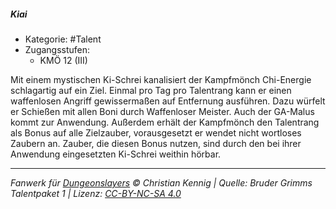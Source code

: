 <!---
Dies ist ein Fanwerk für DUNGEONSLAYERS © von Christian Kennig

Quellen:      [Bruder Grimms Talentpaket 1](https://www.f-space.de/ds4/downloads.html)
              [Talentbeschreibungen](https://www.f-space.de/ds4/tools-talentcards.html)
License:      [CC-BY-NC-SA 4.0](https://creativecommons.org/licenses/by-nc-sa/4.0/deed.de)
Richtlinien:  [Fanwerkrichtlinien](https://www.dungeonslayers.net/fanwerk-richtlinien/)
Autor:        Zauberlehrling
-->

##### Kiai

- Kategorie: #Talent
- Zugangsstufen:
  - KMÖ 12 (III)

Mit einem mystischen Ki-Schrei kanalisiert der Kampfmönch Chi-Energie schlagartig auf ein Ziel. Einmal pro Tag pro Talentrang kann er einen waffenlosen Angriff gewissermaßen auf Entfernung ausführen. Dazu würfelt er Schießen mit allen Boni durch Waffenloser Meister. Auch der GA-Malus kommt zur Anwendung. Außerdem erhält der Kampfmönch den Talentrang als Bonus auf alle Zielzauber, vorausgesetzt er wendet nicht wortloses Zaubern an. Zauber, die diesen Bonus nutzen, sind durch den bei ihrer Anwendung eingesetzten Ki-Schrei weithin hörbar.

---

_Fanwerk für [Dungeonslayers](https://www.dungeonslayers.net/) © Christian Kennig | Quelle: Bruder Grimms Talentpaket 1 | Lizenz: [CC-BY-NC-SA 4.0](https://creativecommons.org/licenses/by-nc-sa/4.0/deed.de)_
